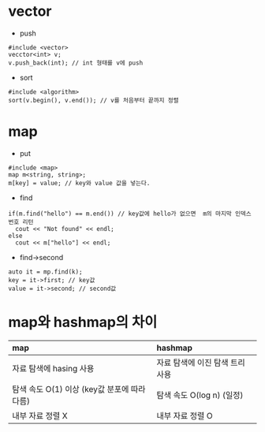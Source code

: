 # vector
- push
```
#include <vector>
vecctor<int> v;
v.push_back(int); // int 형태를 v에 push
```
- sort
```
#include <algorithm>
sort(v.begin(), v.end()); // v를 처음부터 끝까지 정렬
```

# map
- put
```
#include <map>
map m<string, string>;
m[key] = value; // key와 value 값을 넣는다.
```
- find
```
if(m.find("hello") == m.end()) // key값에 hello가 없으면  m의 마지막 인덱스 번호 리턴
  cout << "Not found" << endl;
else
  cout << m["hello"] << endl;
```
- find->second
```
auto it = mp.find(k);
key = it->first; // key값
value = it->second; // second값
```

# map와 hashmap의 차이
| map | hashmap |
| :------------------- | :------------------- |
| 자료 탐색에 hasing 사용 | 자료 탐색에 이진 탐색 트리 사용 |
|탐색 속도 O(1) 이상 (key값 분포에 따라 다름)  | 탐색 속도 O(log n) (일정)  |
| 내부 자료 정렬 X  | 내부 자료 정렬 O |
